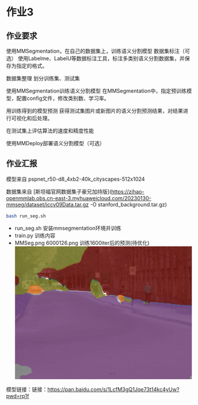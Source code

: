 # 作业3
## 作业要求
使用MMSegmentation，在自己的数据集上，训练语义分割模型
数据集标注（可选）
使用Labelme、LabelU等数据标注工具，标注多类别语义分割数据集，并保存为指定的格式。

数据集整理
划分训练集、测试集

使用MMSegmentation训练语义分割模型
在MMSegmentation中，指定预训练模型，配置config文件，修改类别数、学习率。

用训练得到的模型预测
获得测试集图片或新图片的语义分割预测结果，对结果进行可视化和后处理。

在测试集上评估算法的速度和精度性能

使用MMDeploy部署语义分割模型（可选）

## 作业汇报

模型来自 pspnet_r50-d8_4xb2-40k_cityscapes-512x1024

数据集来自
[斯坦福官网数据集子豪兄加持版](https://zihao-openmmlab.obs.cn-east-3.myhuaweicloud.com/20230130-mmseg/dataset/iccv09Data.tar.gz -O stanford_background.tar.gz)
```sh
bash run_seg.sh
```
- run_seg.sh
安装mmsegmentation环境并训练
- train.py
训练内容
- MMSeg.png
6000126.png 训练1600iter后的预测(待优化)
![6000126](https://github.com/iSenses/mmseg_homework_3/blob/main/MMSeg.png)

模型链接：链接：https://pan.baidu.com/s/1LcfM3gQ1Jqe73t14kc4yUw?pwd=rp1f 
